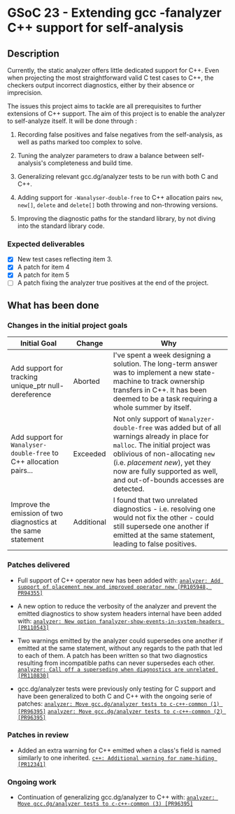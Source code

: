 # GSoC 23 - Extending gcc -fanalyzer C++ support for self-analysis

## Description

Currently, the static analyzer offers little dedicated support for C++. Even when projecting the most straightforward valid C test cases to C++, the checkers output incorrect diagnostics, either by their absence or imprecision.

The issues this project aims to tackle are all prerequisites to further extensions of C++ support. The aim of this project is to enable the analyzer to self-analyze itself.
It will be done through :

1. Recording false positives and false negatives from the self-analysis, as well as paths marked too complex to solve.

2. Tuning the analyzer parameters to draw a balance between self-analysis's completeness and build time.

3. Generalizing relevant gcc.dg/analyzer tests to be run with both C and C++.

4. Adding support for `-Wanalyser-double-free` to C++ allocation pairs `new`, `new[]`, `delete` and `delete[]` both throwing and non-throwing versions.

5. Improving the diagnostic paths for the standard library, by not diving into the standard library code.

### Expected deliverables

- [x] New test cases reflecting item 3.
- [x] A patch for item 4
- [x] A patch for item 5
- [ ] A patch fixing the analyzer true positives at the end of the project.

## What has been done

### Changes in the initial project goals

|Initial Goal|Change|Why|
| --- | --- | --- |
|Add support for tracking unique_ptr null-dereference| Aborted | I've spent a week designing a solution. The long-term answer was to implement a new state-machine to track ownership transfers in C++. It has been deemed to be a task requiring a whole summer by itself. |
|Add support for `Wanalyser-double-free` to C++ allocation pairs...|Exceeded|Not only support of `Wanalyzer-double-free` was added but of all warnings already in place for `malloc`. The initial project was oblivious of non-allocating `new` (i.e. *placement new*), yet they now are fully supported as well, and out-of-bounds accesses are detected. |
|Improve the emission of two diagnostics at the same statement|Additional|I found that two unrelated diagnostics - i.e. resolving one would not fix the other - could still supersede one another if emitted at the same statement, leading to false positives. |

### Patches delivered

- Full support of C++ operator new has been added with:
  [`analyzer: Add support of placement new and improved operator new [PR105948, PR94355]`](https://gcc.gnu.org/pipermail/gcc-patches/2023-August/629010.html)

- A new option to reduce the verbosity of the analyzer and prevent the emitted diagnostics
  to show system headers internal have been added with:
  [`analyzer: New option fanalyzer-show-events-in-system-headers [PR110543]`](https://gcc.gnu.org/pipermail/gcc-patches/2023-August/627142.html)

- Two warnings emitted by the analyzer could supersedes one another if emitted at the same statement, without any regards to the path that led to each of them. A patch has been written
so that two diagnostics resulting from incompatible paths can never supersedes each other.
  [`analyzer: Call off a superseding when diagnostics are unrelated [PR110830]`](https://gcc.gnu.org/pipermail/gcc-patches/2023-September/629501.html)

- gcc.dg/analyzer tests were previously only testing for C support and have been generalized to both C and C++ with the ongoing serie of patches:
 [`analyzer: Move gcc.dg/analyzer tests to c-c++-common (1) [PR96395]`](https://gcc.gnu.org/pipermail/gcc-patches/2023-August/628507.html)
 [`analyzer: Move gcc.dg/analyzer tests to c-c++-common (2) [PR96395]`](https://gcc.gnu.org/pipermail/gcc-patches/2023-September/629234.html)

### Patches in review

- Added an extra warning for C++ emitted when a class's field is named similarly to one inherited.
 [`c++: Additional warning for name-hiding [PR12341]`](https://gcc.gnu.org/pipermail/gcc-patches/2023-September/629233.html)

### Ongoing work

- Continuation of generalizing gcc.dg/analyzer to C++ with:
 [`analyzer: Move gcc.dg/analyzer tests to c-c++-common (3) [PR96395]`](https://gcc.gnu.org/pipermail/gcc-patches/2023-September/629896.html)

